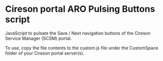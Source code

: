 # Cireson portal ARO Pulsing Buttons script
JavaScript to pulsate the Save / Next navigation buttons of the Cireson Service Manager (SCSM) portal.

To use, copy the file contents to the custom.js file under the CustomSpace folder of your Cireson portal server(s).
